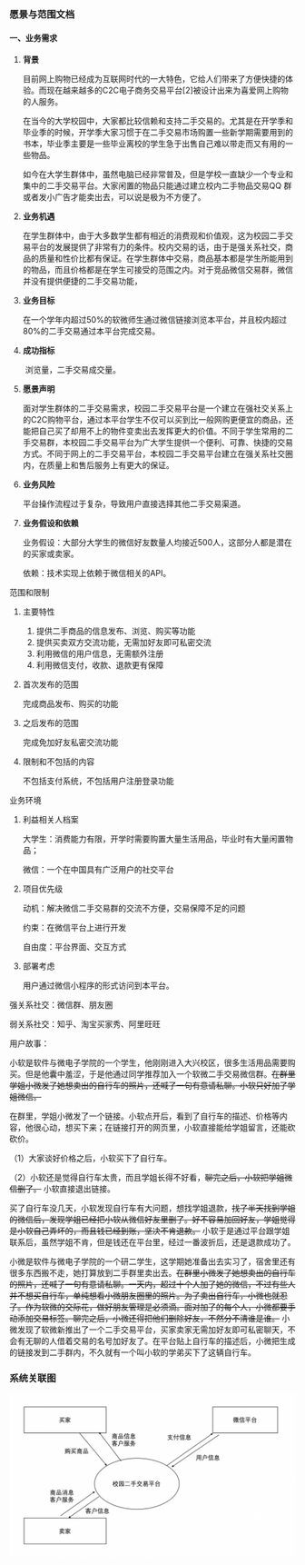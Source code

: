 ### 愿景与范围文档

#### 一、业务需求

1. **背景**

   ​	目前网上购物已经成为互联网时代的一大特色，它给人们带来了方便快捷的体验。而现在越来越多的C2C电子商务交易平台[2]被设计出来为喜爱网上购物的人服务。

   ​	在当今的大学校园中，大家都比较信赖和支持二手交易的。尤其是在开学季和毕业季的时候，开学季大家习惯于在二手交易市场购置一些新学期需要用到的书本，毕业季主要是一些毕业离校的学生急于出售自己难以带走而又有用的一些物品。

   ​	如今在大学生群体中，虽然电脑已经非常普及，但是学校一直缺少一个专业和集中的二手交易平台。大家闲置的物品只能通过建立校内二手物品交易QQ 群或者发小广告才能卖出去，可以说是极为不方便了。

2. **业务机遇**

   ​	在学生群体中，由于大多数学生都有相近的消费观和价值观，这为校园二手交易平台的发展提供了非常有力的条件。校内交易的话，由于是强关系社交，商品的质量和性价比都有保证。在学生群体中交易，商品基本都是学生所能用到的物品，而且价格都是在学生可接受的范围之内。对于竞品微信交易群，微信并没有提供便捷的二手交易功能，

3. **业务目标**

   ​	在一个学年内超过50%的软微师生通过微信链接浏览本平台，并且校内超过80%的二手交易通过本平台完成交易。

4. **成功指标**

   ​	浏览量，二手交易成交量。

5. **愿景声明**

   ​	面对学生群体的二手交易需求，校园二手交易平台是一个建立在强社交关系上的C2C购物平台，通过本平台学生不仅可以买到比一般网购更便宜的商品，还能把自己买了却用不上的物件变卖出去发挥更大的价值。不同于学生常用的二手交易群，本校园二手交易平台为广大学生提供一个便利、可靠、快捷的交易方式。不同于网上的二手交易平台，本校园二手交易平台建立在强关系社交圈内，在质量上和售后服务上有更大的保证。

6. **业务风险**

   平台操作流程过于复杂，导致用户直接选择其他二手交易渠道。

7. **业务假设和依赖**

   业务假设：大部分大学生的微信好友数量人均接近500人，这部分人都是潜在的买家或卖家。

   依赖：技术实现上依赖于微信相关的API。



范围和限制

1. 主要特性

   1. 提供二手商品的信息发布、浏览、购买等功能
   2. 提供买卖双方交流功能，无需加好友即可私密交流
   3. 利用微信的用户信息，无需额外注册
   4. 利用微信支付，收款、退款更有保障

2. 首次发布的范围

   完成商品发布、购买的功能

3. 之后发布的范围

   完成免加好友私密交流功能

4. 限制和不包括的内容

   不包括支付系统，不包括用户注册登录功能

业务环境

1. 利益相关人档案

   大学生：消费能力有限，开学时需要购置大量生活用品，毕业时有大量闲置物品；

   微信：一个在中国具有广泛用户的社交平台

2. 项目优先级

   动机：解决微信二手交易群的交流不方便，交易保障不足的问题

   约束：在微信平台上进行开发

   自由度：平台界面、交互方式

3. 部署考虑

   用户通过微信小程序的形式访问到本平台。



强关系社交：微信群、朋友圈

弱关系社交：知乎、淘宝买家秀、阿里旺旺



用户故事：

小软是软件与微电子学院的一个学生，他刚刚进入大兴校区，很多生活用品需要购买。但是他囊中羞涩，于是他通过同学推荐加入一个软微二手交易微信群。~~在群里学姐小微发了她想卖出的自行车的照片，还喊了一句有意请私聊。小软只好加了学姐微信。~~

在群里，学姐小微发了一个链接。小软点开后，看到了自行车的描述、价格等内容，他很心动，想买下来；在链接打开的网页里，小软直接能给学姐留言，还能砍砍价。

（1）大家谈好价格之后，小软买下了自行车。

（2）小软还是觉得自行车太贵，而且学姐长得不好看，~~聊完之后，小软把学姐微信删了。~~ 小软直接退出链接。

买了自行车没几天，小软发现自行车有大问题，想找学姐退款，~~找了半天找到学姐的微信后，发现学姐已经把小软从微信好友里删了。好不容易加回好友，学姐觉得是小软自己弄坏的，而且钱已经到账，坚决不肯退款。~~  小软于是通过平台跟学姐联系后，虽然学姐不肯，但是钱还在平台里，经过一番波折后，还是退款成功了。



小微是软件与微电子学院的一个研二学生，这学期她准备出去实习了，宿舍里还有很多东西搬不走，她打算放到二手群里卖出去。~~在群里小微发了她想卖出的自行车的照片，还喊了一句有意请私聊。一天内，超过十个人加了她的微信，不过有些人并不想买自行车，单纯想看小微朋友圈里的照片。为了卖出自行车，小微也就忍了。作为软微的交际花，做好朋友管理是必须滴。面对加了的每个人，小微都要手动添加交易标签。聊完之后，小微还得把他们删除好友，不然分不清谁是谁。~~ 小微发现了软微新推出了一个二手交易平台，买家卖家无需加好友即可私密聊天，不会有无聊的人借着交易的名号加好友了。在平台贴上自行车的描述后，小微把生成的链接发到二手群内，不久就有一个叫小软的学弟买下了这辆自行车。



### 系统关联图

![image-20181217173848753](愿景与范围文档.assets/image-20181217173848753-5039528.png)

